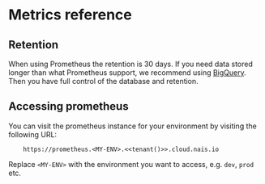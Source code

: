 # Metrics reference

## Retention

When using Prometheus the retention is 30 days.
If you need data stored longer than what Prometheus support, we recommend using [BigQuery](../how-to-guides/persistence/bigquery/create.md).
Then you have full control of the database and retention.

## Accessing prometheus

You can visit the prometheus instance for your environment by visiting the following URL:

```plaintext
    https://prometheus.<MY-ENV>.<<tenant()>>.cloud.nais.io
```

Replace `<MY-ENV>` with the environment you want to access, e.g. `dev`, `prod` etc.
